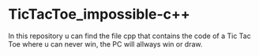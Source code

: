 # TicTacToe_impossible-c++
In this repository u can find the file cpp that contains the code of a Tic Tac Toe where u can never win, the PC will allways win or draw.
